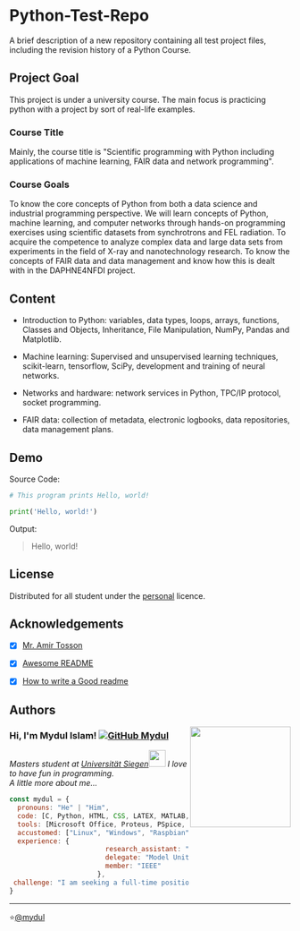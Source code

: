 
# Python-Test-Repo

A brief description of a new repository containing all test project files, including the revision history of a Python Course.

## Project Goal

This project is under a university course. The main focus is practicing python with a project by sort of real-life examples.

### Course Title

Mainly, the course title is "Scientific programming with Python including applications of machine learning, FAIR data and network programming".



### Course Goals

To know the core concepts of Python from both a data science and industrial programming perspective. We will learn concepts of Python, machine learning, and computer networks through hands-on programming exercises using scientific datasets from synchrotrons and FEL radiation. To acquire the competence to analyze complex data and large data sets from experiments in the field of X-ray and nanotechnology research. To know the concepts of FAIR data and data management and know how this is dealt with in the DAPHNE4NFDI project.

## Content

- Introduction to Python: variables, data types, loops, arrays, functions, Classes and Objects, Inheritance, File Manipulation, NumPy, Pandas and Matplotlib.

- Machine learning: Supervised and unsupervised learning techniques, scikit-learn, tensorflow, SciPy, development and training of neural networks.

- Networks and hardware: network services in Python, TPC/IP protocol, socket programming.

- FAIR data: collection of metadata, electronic logbooks, data repositories, data management plans.

## Demo

Source Code:
```python
# This program prints Hello, world!

print('Hello, world!')
```
Output:

> Hello, world!

## License

Distributed for all student under the [personal](https://github.com/mydul) licence.


## Acknowledgements

- [x]  [Mr. Amir Tosson](https://github.com/amirtosson)
- [x]  [Awesome README](https://github.com/matiassingers/awesome-readme)
- [x]  [How to write a Good readme](https://bulldogjob.com/news/449-how-to-write-a-good-readme-for-your-github-project)


## Authors

<img align='right' src="https://media.giphy.com/media/ZVik7pBtu9dNS/giphy.gif" width="180">

### Hi, I'm Mydul Islam! [![GitHub Mydul](https://img.shields.io/github/followers/mydul?label=follow&style=social)](https://github.com/mydul)

<p><em>Masters student at <a href="http://www.uni-siegen.de">Universität Siegen</a><img src="https://media.giphy.com/media/fYSnHlufseco8Fh93Z/giphy.gif" width="30">
I love to have fun in programming.
<br> A little more about me...
</em></p>  

```javascript
const mydul = {
  pronouns: "He" | "Him",
  code: [C, Python, HTML, CSS, LATEX, MATLAB, VHDL, Arduino],
  tools: [Microsoft Office, Proteus, PSpice, LTSpice, OriginPro, MicroWind, COMSOL Multiphysics, Cadence],
  accustomed: ["Linux", "Windows", "Raspbian"],
  experience: {
                        research_assistant: "Universität Siegen",
                        delegate: "Model United Nations",
                        member: "IEEE"
                      },
 challenge: "I am seeking a full-time position in the field of Nanotechnology, Quantum Electronics, Hardware Design & Development"
}
```
---
⭐️[@mydul](https://github.com/mydul)
